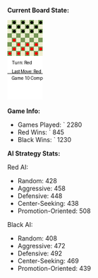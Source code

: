
**Current Board State:**  
<!-- START_GIF -->
![Checkers Game](./checkers_game.gif)
<!-- END_GIF -->

**Game Info:**  
- Games Played: `<!-- GAMES_PLAYED --> 2280
- Red Wins: `<!-- RED_WINS --> 845
- Black Wins: `<!-- BLACK_WINS --> 1230

<!-- AI_STATS -->
**AI Strategy Stats:**

Red AI:
- Random: 428
- Aggressive: 458
- Defensive: 448
- Center-Seeking: 438
- Promotion-Oriented: 508

Black AI:
- Random: 408
- Aggressive: 472
- Defensive: 492
- Center-Seeking: 469
- Promotion-Oriented: 439
